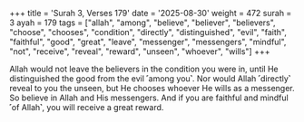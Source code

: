 +++
title = 'Surah 3, Verses 179'
date = '2025-08-30'
weight = 472
surah = 3
ayah = 179
tags = ["allah", "among", "believe", "believer", "believers", "choose", "chooses", "condition", "directly", "distinguished", "evil", "faith", "faithful", "good", "great", "leave", "messenger", "messengers", "mindful", "not", "receive", "reveal", "reward", "unseen", "whoever", "wills"]
+++

Allah would not leave the believers in the condition you were in, until He distinguished the good from the evil ˹among you˺. Nor would Allah ˹directly˺ reveal to you the unseen, but He chooses whoever He wills as a messenger. So believe in Allah and His messengers. And if you are faithful and mindful ˹of Allah˺, you will receive a great reward.